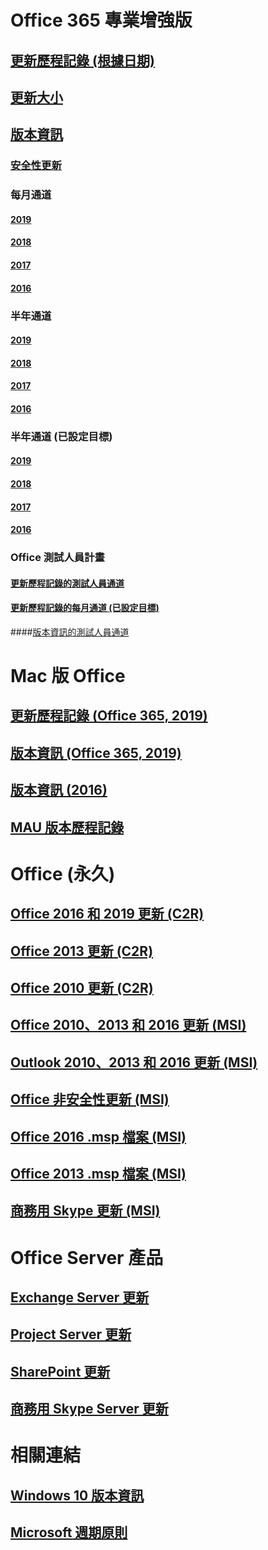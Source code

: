 # Office 365 專業增強版
## [更新歷程記錄 (根據日期)](update-history-office365-proplus-by-date.md)
## [更新大小](download-sizes-office365-proplus-updates.md)

## [版本資訊](release-notes-office365-proplus.md)

### [安全性更新](office365-proplus-security-updates.md)

### 每月通道
#### [2019](monthly-channel-2019.md)
#### [2018](monthly-channel-2018.md)
#### [2017](monthly-channel-2017.md)
#### [2016](monthly-channel-2016.md)


### 半年通道
#### [2019](semi-annual-channel-2019.md)
#### [2018](semi-annual-channel-2018.md)
#### [2017](semi-annual-channel-2017.md)
#### [2016](semi-annual-channel-2016.md)

### 半年通道 (已設定目標)
#### [2019](semi-annual-channel-targeted-2019.md)
#### [2018](semi-annual-channel-targeted-2018.md)
#### [2017](semi-annual-channel-targeted-2017.md)
#### [2016](semi-annual-channel-targeted-2016.md)


### Office 測試人員計畫  
#### [更新歷程記錄的測試人員通道](update-history-office-insider.md)
#### [更新歷程記錄的每月通道 (已設定目標)](update-history-monthly-channel-targeted.md)
####[版本資訊的測試人員通道](release-notes-office-insider.md)

# Mac 版 Office
## [更新歷程記錄 (Office 365, 2019)](update-history-office-for-mac.md)
## [版本資訊 (Office 365, 2019)](release-notes-office-for-mac.md)
## [版本資訊 (2016)](release-notes-office-2016-mac.md)
## [MAU 版本歷程記錄](release-history-microsoft-autoupdate.md)

# Office (永久)
## [Office 2016 和 2019 更新 (C2R)](update-history-office-2019.md)
## [Office 2013 更新 (C2R)](update-history-office-2013.md)
## [Office 2010 更新 (C2R)](update-history-office-2010-click-to-run.md)
## [Office 2010、2013 和 2016 更新 (MSI)](office-updates-msi.md)
## [Outlook 2010、2013 和 2016 更新 (MSI)](outlook-updates-msi.md)
## [Office 非安全性更新 (MSI)](office-MSI-non-security-updates.md)
## [Office 2016 .msp 檔案 (MSI)](msp-files-office-2016.md)
## [Office 2013 .msp 檔案 (MSI)](msp-files-office-2013.md)
## [商務用 Skype 更新 (MSI)](https://docs.microsoft.com/SkypeForBusiness/sfb-client-updates)

# Office Server 產品
## [Exchange Server 更新](https://docs.microsoft.com/Exchange/new-features/build-numbers-and-release-dates)
## [Project Server 更新](project-server-updates.md)
## [SharePoint 更新](sharepoint-updates.md)
## [商務用 Skype Server 更新](https://docs.microsoft.com/SkypeForBusiness/sfb-server-updates)

# 相關連結
## [Windows 10 版本資訊](https://www.microsoft.com/itpro/windows-10/release-information)
## [Microsoft 週期原則](https://support.microsoft.com/lifecycle)
